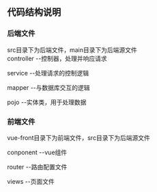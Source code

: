 

## 代码结构说明
### 后端文件
src目录下为后端文件，main目录下为后端源文件<br>
controller --控制器，处理并响应请求<br>

service --处理请求的控制逻辑<br>

mapper --与数据库交互的逻辑<br>

pojo --实体类，用于处理数据<br>

### 前端文件
vue-front目录下为前端文件，src目录下为后端源文件<br>

conponent --vue组件<br>

router --路由配置文件<br>

views --页面文件<br>

